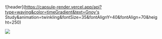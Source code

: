 ![header](https://capsule-render.vercel.app/api?type=waving&color=timeGradient&text=Gnoy's Study&animation=twinkling&fontSize=35&fontAlignY=40&fontAlign=70&height=250)

<img src="https://img.shields.io/badge/react-20232a.svg?style=for-the-badge&logo=react&logoColor=61DAFB"/>
